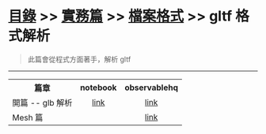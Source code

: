 # [目錄](../../../README.md) >> [實務篇](../../README.md) >> [檔案格式](../README.md) >> gltf 格式解析

> 此篇會從程式方面著手，解析 gltf

---
<table>
  <tr>
    <th>篇章</th>
    <th style="text-align: center;">notebook</th>
    <th style="text-align: center;">observablehq</th>
  </tr>
  <tr>
    <td>開篇 -- glb 解析</td>
    <td style="text-align: center;"><a href="./glb/glb.ipynb">link</a></td>
    <td style="text-align: center;"><a href="https://observablehq.com/@toonnyy8/gltf">link</a></td>
  </tr>
  <tr>
    <td>Mesh 篇</td>
    <td style="text-align: center;"></td>
    <td style="text-align: center;"><a href="https://observablehq.com/@toonnyy8/gltf/4">link</a></td>
  </tr>
</table>
